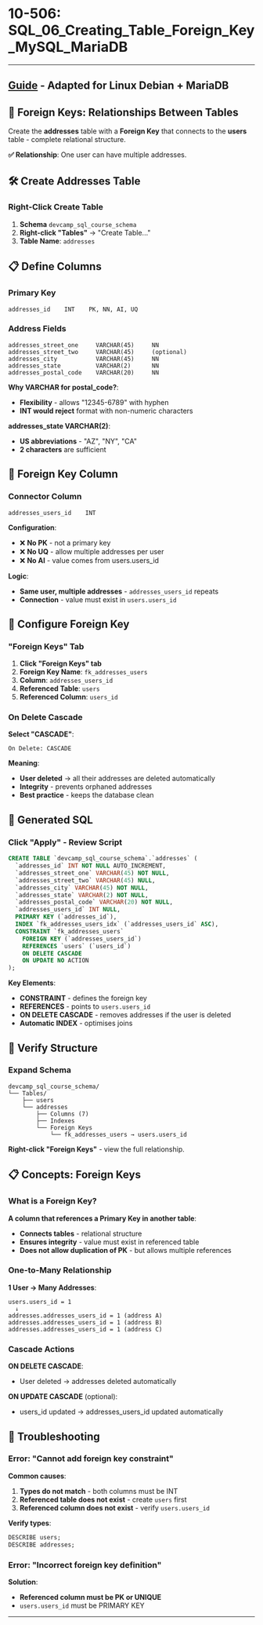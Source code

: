 # 10-506: SQL_06_Creating_Table_Foreign_Key_MySQL_MariaDB

---

## **[Guide](https://devcamp.com/pt-full-stack-development-javascript-python-react/guide/how-to-create-table-foreign-key-mysql) - Adapted for Linux Debian + MariaDB**

## 🎯 Foreign Keys: Relationships Between Tables

Create the **addresses** table with a **Foreign Key** that connects to the **users** table - complete relational structure.

**✅ Relationship**: One user can have multiple addresses.

## 🛠️ Create Addresses Table

### Right-Click Create Table

1. **Schema** `devcamp_sql_course_schema`
2. **Right-click "Tables"** → "Create Table..."
3. **Table Name**: `addresses`

## 📋 Define Columns

### Primary Key

```
addresses_id    INT    PK, NN, AI, UQ
```

### Address Fields

```
addresses_street_one     VARCHAR(45)     NN
addresses_street_two     VARCHAR(45)     (optional)
addresses_city           VARCHAR(45)     NN
addresses_state          VARCHAR(2)      NN
addresses_postal_code    VARCHAR(20)     NN
```

**Why VARCHAR for postal_code?**:

* **Flexibility** - allows "12345-6789" with hyphen
* **INT would reject** format with non-numeric characters

**addresses_state VARCHAR(2)**:

* **US abbreviations** - "AZ", "NY", "CA"
* **2 characters** are sufficient

## 🔧 Foreign Key Column

### Connector Column

```
addresses_users_id    INT
```

**Configuration**:

* ❌ **No PK** - not a primary key
* ❌ **No UQ** - allow multiple addresses per user
* ❌ **No AI** - value comes from users.users_id

**Logic**:

* **Same user, multiple addresses** - `addresses_users_id` repeats
* **Connection** - value must exist in `users.users_id`

## 🎨 Configure Foreign Key

### "Foreign Keys" Tab

1. **Click "Foreign Keys" tab**
2. **Foreign Key Name**: `fk_addresses_users`
3. **Column**: `addresses_users_id`
4. **Referenced Table**: `users`
5. **Referenced Column**: `users_id`

### On Delete Cascade

**Select "CASCADE"**:

```
On Delete: CASCADE
```

**Meaning**:

* **User deleted** → all their addresses are deleted automatically
* **Integrity** - prevents orphaned addresses
* **Best practice** - keeps the database clean

## 🚀 Generated SQL

### Click "Apply" - Review Script

```sql
CREATE TABLE `devcamp_sql_course_schema`.`addresses` (
  `addresses_id` INT NOT NULL AUTO_INCREMENT,
  `addresses_street_one` VARCHAR(45) NOT NULL,
  `addresses_street_two` VARCHAR(45) NULL,
  `addresses_city` VARCHAR(45) NOT NULL,
  `addresses_state` VARCHAR(2) NOT NULL,
  `addresses_postal_code` VARCHAR(20) NOT NULL,
  `addresses_users_id` INT NULL,
  PRIMARY KEY (`addresses_id`),
  INDEX `fk_addresses_users_idx` (`addresses_users_id` ASC),
  CONSTRAINT `fk_addresses_users`
    FOREIGN KEY (`addresses_users_id`)
    REFERENCES `users` (`users_id`)
    ON DELETE CASCADE
    ON UPDATE NO ACTION
);
```

**Key Elements**:

* **CONSTRAINT** - defines the foreign key
* **REFERENCES** - points to `users.users_id`
* **ON DELETE CASCADE** - removes addresses if the user is deleted
* **Automatic INDEX** - optimises joins

## 🎯 Verify Structure

### Expand Schema

```
devcamp_sql_course_schema/
└── Tables/
    ├── users
    └── addresses
        ├── Columns (7)
        ├── Indexes
        └── Foreign Keys
            └── fk_addresses_users → users.users_id
```

**Right-click "Foreign Keys"** - view the full relationship.

## 📋 Concepts: Foreign Keys

### What is a Foreign Key?

**A column that references a Primary Key in another table**:

* **Connects tables** - relational structure
* **Ensures integrity** - value must exist in referenced table
* **Does not allow duplication of PK** - but allows multiple references

### One-to-Many Relationship

**1 User → Many Addresses**:

```
users.users_id = 1
  ↓
addresses.addresses_users_id = 1 (address A)
addresses.addresses_users_id = 1 (address B)
addresses.addresses_users_id = 1 (address C)
```

### Cascade Actions

**ON DELETE CASCADE**:

* User deleted → addresses deleted automatically

**ON UPDATE CASCADE** (optional):

* users_id updated → addresses_users_id updated automatically

## 🔧 Troubleshooting

### Error: "Cannot add foreign key constraint"

**Common causes**:

1. **Types do not match** - both columns must be INT
2. **Referenced table does not exist** - create `users` first
3. **Referenced column does not exist** - verify `users.users_id`

**Verify types**:

```sql
DESCRIBE users;
DESCRIBE addresses;
```

### Error: "Incorrect foreign key definition"

**Solution**:

* **Referenced column must be PK or UNIQUE**
* `users.users_id` must be PRIMARY KEY

---
